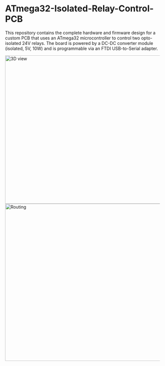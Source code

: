 # ATmega32-Isolated-Relay-Control-PCB
This repository contains the complete hardware and firmware design for a custom PCB that uses an ATmega32 microcontroller to control two opto-isolated 24V relays. The board is powered by a  DC-DC converter module (isolated, 5V, 10W) and is programmable via an FTDI USB-to-Serial adapter.

<img width="544" height="481" alt="3D view" src="https://github.com/user-attachments/assets/0451c3b4-dd1d-4c89-a80f-42efa399d3b3" />

<img width="584" height="510" alt="Routing" src="https://github.com/user-attachments/assets/e076844e-2c7b-4a70-9687-10f8313c8782" />
